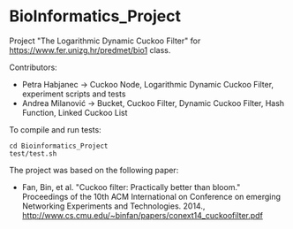 # BioInformatics_Project

Project "The Logarithmic Dynamic Cuckoo Filter" for https://www.fer.unizg.hr/predmet/bio1 class.

Contributors:
- Petra Habjanec -> Cuckoo Node, Logarithmic Dynamic Cuckoo Filter, experiment scripts and tests
- Andrea Milanović -> Bucket, Cuckoo Filter, Dynamic Cuckoo Filter, Hash Function, Linked Cuckoo List

To compile and run tests:
```
cd Bioinformatics_Project
test/test.sh
```

The project was based on the following paper:
- Fan, Bin, et al. "Cuckoo filter: Practically better than bloom." Proceedings of the 10th ACM International on Conference on emerging Networking Experiments and Technologies. 2014., http://www.cs.cmu.edu/~binfan/papers/conext14_cuckoofilter.pdf
